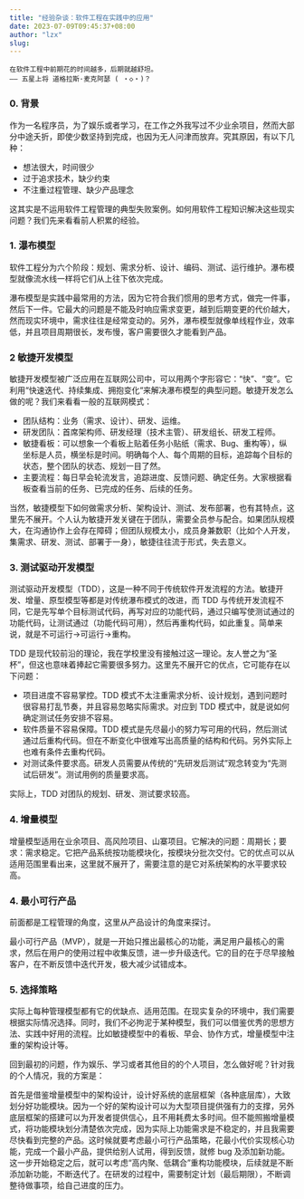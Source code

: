 ```yaml
---
title: "经验杂谈：软件工程在实践中的应用"
date: 2023-07-09T09:45:37+08:00
author: "lzx"
slug: 
---
```


```
在软件工程中前期花的时间越多，后期就越舒坦。
—— 五星上将 道格拉斯·麦克阿瑟 ( ・◇・)？
```

### 0. 背景

作为一名程序员，为了娱乐或者学习，在工作之外我写过不少业余项目，然而大部分中途夭折，即使少数坚持到完成，也因为无人问津而放弃。究其原因，有以下几种：

- 想法很大，时间很少
- 过于追求技术，缺少约束
- 不注重过程管理、缺少产品理念

这其实是不运用软件工程管理的典型失败案例。如何用软件工程知识解决这些现实问题？我们先来看看前人积累的经验。

### 1. 瀑布模型

软件工程分为六个阶段：规划、需求分析、设计、编码、测试、运行维护。瀑布模型就像流水线一样将它们从上往下依次完成。

瀑布模型是实践中最常用的方法，因为它符合我们惯用的思考方式，做完一件事，然后下一件。它最大的问题是不能及时响应需求变更，越到后期变更的代价越大，然而现实环境中，需求往往是经常变动的。另外，瀑布模型就像单线程作业，效率低，并且项目周期很长，发布慢，客户需要很久才能看到产品。

### 2 敏捷开发模型

敏捷开发模型被广泛应用在互联网公司中，可以用两个字形容它：“快”、“变”。它利用“快速迭代、持续集成、拥抱变化“来解决瀑布模型的典型问题。敏捷开发怎么做的呢？我们来看看一般的互联网模式：

- 团队结构：业务（需求、设计）、研发、运维。
- 研发团队：首席架构师、研发经理（技术主管）、研发组长、研发工程师。
- 敏捷看板：可以想象一个看板上贴着任务小贴纸（需求、Bug、重构等），纵坐标是人员，横坐标是时间。明确每个人、每个周期的目标，追踪每个目标的状态，整个团队的状态、规划一目了然。
- 主要流程：每日早会轮流发言，追踪进度、反馈问题、确定任务。大家根据看板查看当前的任务、已完成的任务、后续的任务。

当然，敏捷模型下如何做需求分析、架构设计、测试、发布部署，也有其特点，这里先不展开。个人认为敏捷开发关键在于团队，需要全员参与配合。如果团队规模大，在沟通协作上会存在障碍；但团队规模太小，成员身兼数职（比如个人开发，集需求、研发、测试、部署于一身），敏捷往往流于形式，失去意义。

### 3. 测试驱动开发模型

测试驱动开发模型（TDD），这是一种不同于传统软件开发流程的方法。敏捷开发、增量、原型模型等都是对传统瀑布模式的改进，而 TDD 与传统开发流程不同，它是先写单个目标测试代码，再写对应的功能代码，通过只编写使测试通过的功能代码，让测试通过（功能代码可用），然后再重构代码，如此重复。简单来说，就是不可运行->可运行->重构。

TDD 是现代较前沿的理论，我在学校里没有接触过这一理论。友人誉之为“圣杯”，但这也意味着捧起它需要很多努力。这里先不展开它的优点，它可能存在以下问题：

- 项目进度不容易掌控。TDD 模式不太注重需求分析、设计规划，遇到问题时很容易打乱节奏，并且容易忽略实际需求。对应到 TDD 模式中，就是说如何确定测试任务安排不容易。
- 软件质量不容易保障。TDD 模式是先尽最小的努力写可用的代码，然后测试通过后重构代码。但在不断变化中很难写出高质量的结构和代码。另外实际上也难有条件去重构代码。
- 对测试条件要求高。研发人员需要从传统的“先研发后测试”观念转变为“先测试后研发”。测试用例的质量要求高。

实际上，TDD 对团队的规划、研发、测试要求较高。

### 4. 增量模型

增量模型适用在业余项目、高风险项目、山寨项目。它解决的问题：周期长；要求：需求稳定。它把产品系统按功能模块化，按模块分批次交付。它的优点可以从适用范围里看出来，这里就不展开了，需要注意的是它对系统架构的水平要求较高。

### 4. 最小可行产品

前面都是工程管理的角度，这里从产品设计的角度来探讨。

最小可行产品（MVP），就是一开始只推出最核心的功能，满足用户最核心的需求，然后在用户的使用过程中收集反馈，进一步升级迭代。它的目的在于尽早接触客户，在不断反馈中迭代开发，极大减少试错成本。

### 5. 选择策略

实际上每种管理模型都有它的优缺点、适用范围。在现实复杂的环境中，我们需要根据实际情况选择。同时，我们不必拘泥于某种模型，我们可以借鉴优秀的思想方法、实践中好用的流程。比如敏捷模型中的看板、早会、协作方式，增量模型中注重的架构设计等。

回到最初的问题，作为娱乐、学习或者其他目的的个人项目，怎么做好呢？针对我的个人情况，我的方案是：

首先是借鉴增量模型中的架构设计，设计好系统的底层框架（各种底层库），大致划分好功能模块。因为一个好的架构设计可以为大型项目提供强有力的支撑，另外底层框架的搭建可以为开发者提供信心，且不用耗费太多时间。但不能照搬增量模式，将功能模块划分清楚依次完成，因为实际上功能需求是不稳定的，并且我需要尽快看到完整的产品。这时候就要考虑最小可行产品策略，花最小代价实现核心功能，完成一个最小产品，提供给别人试用，得到反馈，就修 bug 及添加新功能。这一步开始稳定之后，就可以考虑“高内聚、低耦合”重构功能模块，后续就是不断添加新功能，不断迭代了。在研发的过程中，需要制定计划（最后期限），不断调整待做事项，给自己进度的压力。
